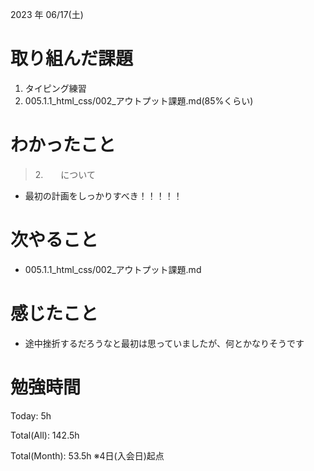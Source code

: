 

2023 年 06/17(土)

# 取り組んだ課題

1. タイピング練習
2. 005.1.1_html_css/002_アウトプット課題.md(85%くらい)

# わかったこと

> 2.　　について

* 最初の計画をしっかりすべき！！！！！

# 次やること

* 005.1.1_html_css/002_アウトプット課題.md

# 感じたこと

* 途中挫折するだろうなと最初は思っていましたが、何とかなりそうです

# 勉強時間

Today: 5h

Total(All): 142.5h

Total(Month): 53.5h
※4日(入会日)起点
